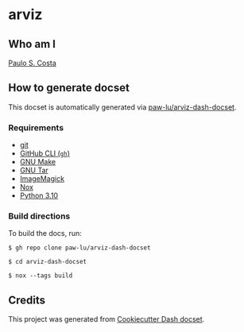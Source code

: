 # arviz

## Who am I

[Paulo S. Costa](https://github.com/paw-lu)

## How to generate docset

This docset is automatically generated via [paw-lu/arviz-dash-docset](https://github.com/paw-lu/arviz-dash-docset).

### Requirements

- [git](https://git-scm.com/)
- [GitHub CLI (`gh`)](https://cli.github.com/)
- [GNU Make](https://www.gnu.org/software/make/)
- [GNU Tar](https://www.gnu.org/software/tar/)
- [ImageMagick](https://imagemagick.org/index.php)
- [Nox](https://nox.thea.codes/en/stable/)
- [Python 3.10](https://www.python.org/)

### Build directions

To build the docs, run:

```console
$ gh repo clone paw-lu/arviz-dash-docset

$ cd arviz-dash-docset

$ nox --tags build
```

## Credits

This project was generated from [Cookiecutter Dash docset](https://github.com/paw-lu/cookiecutter-dash-docset).
